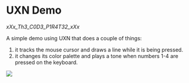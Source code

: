 # UXN Demo
*xXx_Th3_C0D3_P1R4T32_xXx*

A simple demo using UXN that does a couple of things:
1. it tracks the mouse cursor and draws a line while it is being pressed.
2. it changes its color palette and plays a tone when numbers 1-4 are pressed on the keyboard.

![](https://media.istockphoto.com/id/513921039/photo/illustration-of-a-oool-yellow-smiley-with-sunglasses.jpg?s=612x612&w=0&k=20&c=hhVQxXTUhmcZLv2QrZ2WE2p7inzxQIA5H6XP8jPrQXw=)
